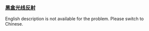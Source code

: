 ### [黑盒光线反射](https://leetcode.com/problems/IQvJ9i)

English description is not available for the problem. Please switch to Chinese.